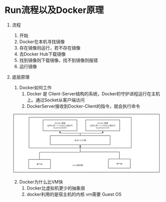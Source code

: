# Run流程以及Docker原理

1. 流程

   1. 开始
   2. Docker在本机寻找镜像
   3. 存在镜像则运行，若不存在镜像
   4. 去Docker Hub下载镜像
   5. 找到镜像则下载镜像，找不到镜像则报错
   6. 运行镜像

2. 底层原理

   1. Docker如何工作
      1. Docker 是 Client-Server结构的系统，Docker的守护进程运行在主机上。通过Socket从客户端访问
      2. DockerServer接收到Docker-Client的指令，就会执行命令

   ![image-20210904215526455](.\image-20210904215319747.png)

   2. Docker为什么比VM快
      1. Docker比虚拟机更少的抽象层
      2. docker利用的是宿主机的内核 vm需要 Guest OS

   

   


